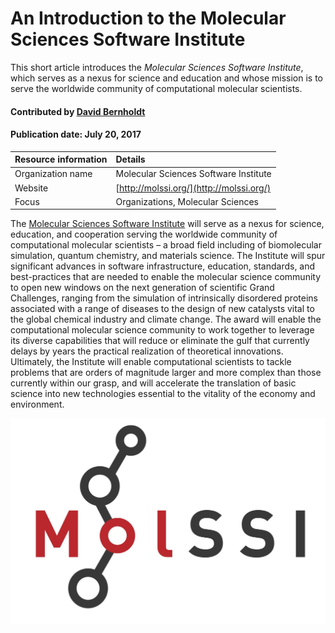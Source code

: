 # An Introduction to the Molecular Sciences Software Institute
<!-- deck text start --> 
This short article introduces the *Molecular Sciences Software Institute*, which serves as a nexus for science and education and whose mission is to serve the worldwide community of computational molecular scientists.
<!-- deck text end --> 

#### Contributed by [David Bernholdt](http://github.com/bernhold)
#### Publication date: July 20, 2017

Resource information | Details 
:--- | :--- 
Organization name | Molecular Sciences Software Institute
Website | [http://molssi.org/](http://molssi.org/)
Focus | Organizations, Molecular Sciences


The [Molecular Sciences Software Institute](http://molssi.org/) will serve as a nexus for science, education, and cooperation serving the worldwide community of computational molecular scientists – a broad field including of biomolecular simulation, quantum chemistry, and materials science. The Institute will spur significant advances in software infrastructure, education, standards, and best-practices that are needed to enable the molecular science community to open new windows on the next generation of scientific Grand Challenges, ranging from the simulation of intrinsically disordered proteins associated with a range of diseases to the design of new catalysts vital to the global chemical industry and climate change. The award will enable the computational molecular science community to work together to leverage its diverse capabilities that will reduce or eliminate the gulf that currently delays by years the practical realization of theoretical innovations. Ultimately, the Institute will enable computational scientists to tackle problems that are orders of magnitude larger and more complex than those currently within our grasp, and will accelerate the translation of basic science into new technologies essential to the vitality of the economy and environment.

<img src='../images/MolSSI-Logo.jpg' class='logo' />

<!---
Publish: yes
Topics: Projects and organizations
Pinned: no
RSS update: 2017-07-20
--->
